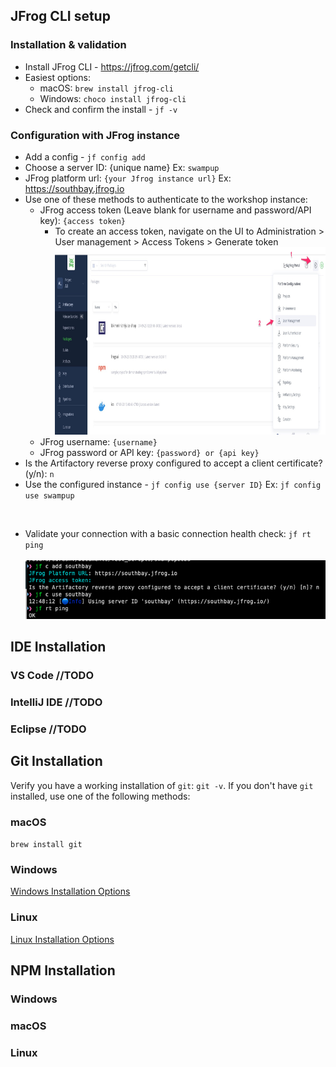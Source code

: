 
## JFrog CLI setup
### Installation & validation
  * Install JFrog CLI - https://jfrog.com/getcli/
  * Easiest options: 
    - macOS: `brew install jfrog-cli`
    - Windows: `choco install jfrog-cli`
  * Check and confirm the install - `jf -v`

### Configuration with JFrog instance
  * Add a config - `jf config add`
  * Choose a server ID: {unique name} Ex: `swampup`
  * JFrog platform url: `{your Jfrog instance url}` Ex: https://southbay.jfrog.io
  * Use one of these methods to authenticate to the workshop instance:
    * JFrog access token (Leave blank for username and password/API key): `{access token}`
      * To create an access token, navigate on the UI to Administration > User management > Access Tokens > Generate token
        <br/>
        <img src="user-mgmt-for-token-create.jpg" alt="create user token" width="600" height="300">
        <br/> 
    * JFrog username: `{username}`
    * JFrog password or API key: `{password} or {api key}`
  * Is the Artifactory reverse proxy configured to accept a client certificate? (y/n): `n`
  * Use the configured instance - `jf config use {server ID}` Ex: `jf config use swampup`
<br/>


* Validate your connection with a basic connection health check: `jf rt ping`
  <br/>
  <br/>
  ![jf config add and check](image15.png)

## IDE Installation
### VS Code //TODO
### IntelliJ IDE //TODO
### Eclipse //TODO

## Git Installation
Verify you have a working installation of `git`: `git -v`.  If you don't have `git` installed, use one of the following methods:
### macOS
`brew install git` 
### Windows
[Windows Installation Options](https://git-scm.com/download/win)
### Linux
[Linux Installation Options](https://git-scm.com/download/linux)

## NPM Installation
### Windows
### macOS
### Linux